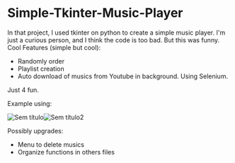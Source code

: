 # Simple-Tkinter-Music-Player

In that project, I used tkinter on python to create a simple music player. I'm just a curious person, and I think the code is too bad.
But this was funny.
Cool Features (simple but cool):
- Randomly order
- Playlist creation
- Auto download of musics from Youtube in background. Using Selenium. 

Just 4 fun.

Example using:

![Sem título](https://user-images.githubusercontent.com/62257920/121348602-ec801f00-c8fe-11eb-8b5b-e20eb9993cdf.png)![Sem título2](https://user-images.githubusercontent.com/62257920/121348613-f013a600-c8fe-11eb-9492-48916603dc57.png)

Possibly upgrades:
- Menu to delete musics
- Organize functions in others files
